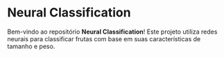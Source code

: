 # Neural Classification

Bem-vindo ao repositório **Neural Classification**! Este projeto utiliza redes neurais para classificar frutas com base em suas características de tamanho e peso. 

<!--
## 📊 Visão Geral

O objetivo deste projeto é construir e treinar modelos de aprendizado de máquina, especificamente redes neurais, para prever a espécie de uma flor Iris com base nas medidas fornecidas.

### Características do Projeto:
- **Treinamento de Modelo**: Treinamento de uma rede neural usando o TensorFlow e scikit-learn.
- **Interatividade**: Permite que usuários insiram medidas da flor e recebam previsões sobre a espécie.
- **Visualização de Dados**: Gráficos e visualizações para melhor compreensão dos dados.
- **Acurácia do Modelo**: Avaliação da performance do modelo com métricas de acurácia.

## 🛠️ Tecnologias Utilizadas

- **Python**: Linguagem de programação utilizada.
- **Pandas**: Para manipulação e análise de dados.
- **NumPy**: Para operações matemáticas e manipulação de arrays.
- **Scikit-learn**: Para modelos de machine learning.
- **TensorFlow**: Para construção e treinamento de redes neurais.
- **Flask**: Para criação da interface web interativa.
- **Seaborn & Matplotlib**: Para visualizações de dados.


### Clone o Repositório

```bash
git clone https://github.com/jupraoai/neuralTrainingIris.git
cd neuralTrainingIris
-->